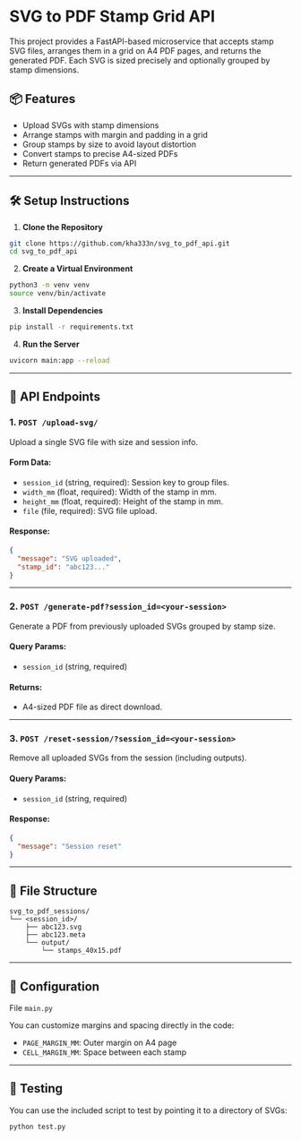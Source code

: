 # SVG to PDF Stamp Grid API

This project provides a FastAPI-based microservice that accepts stamp SVG files, arranges them in a grid on A4 PDF
pages, and returns the generated PDF. Each SVG is sized precisely and optionally grouped by stamp dimensions.

## 📦 Features

- Upload SVGs with stamp dimensions
- Arrange stamps with margin and padding in a grid
- Group stamps by size to avoid layout distortion
- Convert stamps to precise A4-sized PDFs
- Return generated PDFs via API

---

## 🛠️ Setup Instructions

1. **Clone the Repository**

```bash
git clone https://github.com/kha333n/svg_to_pdf_api.git
cd svg_to_pdf_api
```

2. **Create a Virtual Environment**

```bash
python3 -m venv venv
source venv/bin/activate
```

3. **Install Dependencies**

```bash
pip install -r requirements.txt
```

4. **Run the Server**

```bash
uvicorn main:app --reload
```

---

## 🔌 API Endpoints

### 1. `POST /upload-svg/`

Upload a single SVG file with size and session info.

#### Form Data:

- `session_id` (string, required): Session key to group files.
- `width_mm` (float, required): Width of the stamp in mm.
- `height_mm` (float, required): Height of the stamp in mm.
- `file` (file, required): SVG file upload.

#### Response:

```json
{
  "message": "SVG uploaded",
  "stamp_id": "abc123..."
}
```

---

### 2. `POST /generate-pdf?session_id=<your-session>`

Generate a PDF from previously uploaded SVGs grouped by stamp size.

#### Query Params:

- `session_id` (string, required)

#### Returns:

- A4-sized PDF file as direct download.

---

### 3. `POST /reset-session/?session_id=<your-session>`

Remove all uploaded SVGs from the session (including outputs).

#### Query Params:

- `session_id` (string, required)

#### Response:

```json
{
  "message": "Session reset"
}
```

---

## 📁 File Structure

```
svg_to_pdf_sessions/
└── <session_id>/
    ├── abc123.svg
    ├── abc123.meta
    └── output/
        └── stamps_40x15.pdf
```

---

## 📏 Configuration

File `main.py`

You can customize margins and spacing directly in the code:

- `PAGE_MARGIN_MM`: Outer margin on A4 page
- `CELL_MARGIN_MM`: Space between each stamp

---

## 🧪 Testing

You can use the included script to test by pointing it to a directory of SVGs:

```bash
python test.py
```